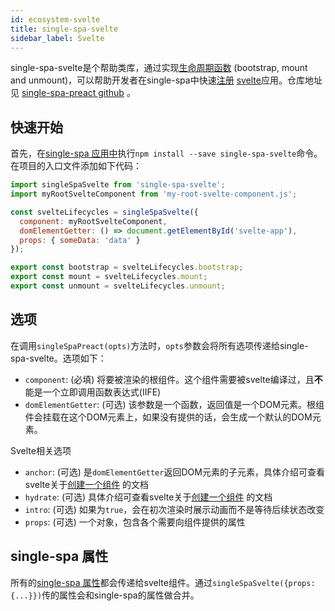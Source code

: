 ```yaml
---
id: ecosystem-svelte
title: single-spa-svelte
sidebar_label: Svelte
---
```


single-spa-svelte是个帮助类库，通过实现[生命周期函数](building-applications.md#registered-application-lifecycle) (bootstrap, mount and unmount)，可以帮助开发者在single-spa中快速[注册](configuration#registering-applications) [svelte](https://svelte.dev/)应用。仓库地址见 [single-spa-preact github](https://github.com/single-spa/single-spa-svelte) 。

## 快速开始

首先，在[single-spa 应用中](https://github.com/single-spa/single-spa/blob/master/docs/applications.md#registered-applications)执行`npm install --save single-spa-svelte`命令。在项目的入口文件添加如下代码：

```js
import singleSpaSvelte from 'single-spa-svelte';
import myRootSvelteComponent from 'my-root-svelte-component.js';

const svelteLifecycles = singleSpaSvelte({
  component: myRootSvelteComponent,
  domElementGetter: () => document.getElementById('svelte-app'),
  props: { someData: 'data' }
});

export const bootstrap = svelteLifecycles.bootstrap;
export const mount = svelteLifecycles.mount;
export const unmount = svelteLifecycles.unmount;
```

## 选项
在调用`singleSpaPreact(opts)`方法时，```opts```参数会将所有选项传递给single-spa-svelte。选项如下：

- `component`: (必填) 将要被渲染的根组件。这个组件需要被svelte编译过，且**不**能是一个立即调用函数表达式(IIFE)
- `domElementGetter`: (可选) 该参数是一个函数，返回值是一个DOM元素。根组件会挂载在这个DOM元素上，如果没有提供的话，会生成一个默认的DOM元素。

Svelte相关选项
- `anchor`: (可选) 是`domElementGetter`返回DOM元素的子元素，具体介绍可查看svelte关于[创建一个组件](https://svelte.dev/docs#Creating_a_component) 的文档
- `hydrate`: (可选) 具体介绍可查看svelte关于[创建一个组件](https://svelte.dev/docs#Creating_a_component) 的文档
- `intro`: (可选) 如果为`true`，会在初次渲染时展示动画而不是等待后续状态改变
- `props`: (可选) 一个对象，包含各个需要向组件提供的属性

## single-spa 属性

所有的[single-spa 属性](./api.md#registerapplication)都会传递给svelte组件。通过`singleSpaSvelte({props: {...}})`传的属性会和single-spa的属性做合并。

